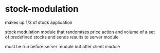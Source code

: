 # stock-modulation

makes up 1/3 of stock application

stock modulation module that randomises price action and volume of a set of predefined stocks and sends results to server module

must be run before server module but after client module
